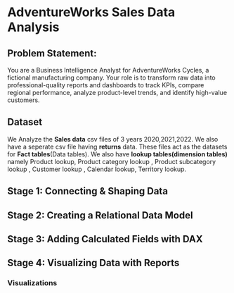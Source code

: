 # AdventureWorks Sales Data Analysis
## Problem Statement:
You are a Business Intelligence Analyst for AdventureWorks Cycles, a fictional manufacturing company. Your role is to transform raw data into professional-quality reports and dashboards to track KPIs, compare regional performance, analyze product-level trends, and identify high-value customers.
## Dataset
We Analyze the **Sales data** csv files of 3 years 2020,2021,2022. We also have a seperate csv file having **returns** data. These files act as the datasets for **Fact tables**(Data tables). 
We also have **lookup tables(dimension tables)** namely Product lookup, Product category lookup , Product subcategory lookup , Customer lookup , Calendar lookup, Territory lookup.
## Stage 1: Connecting & Shaping Data

## Stage 2: Creating a Relational Data Model

## Stage 3: Adding Calculated Fields with DAX

## Stage 4: Visualizing Data with Reports

### Visualizations
